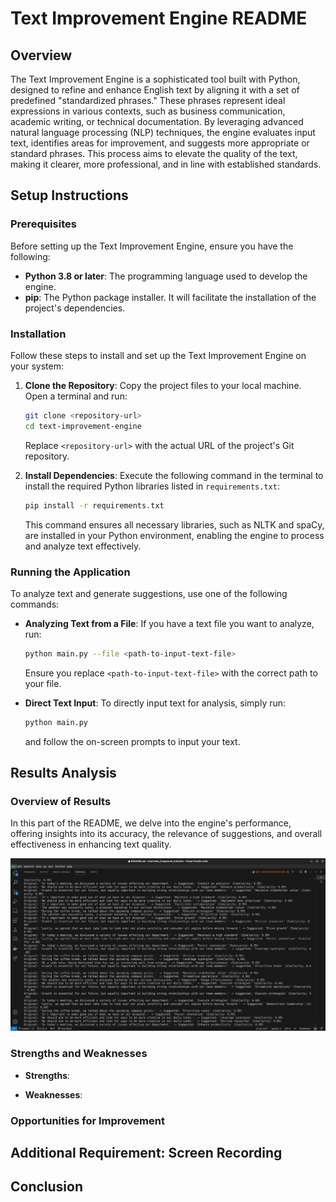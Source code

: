 # Text Improvement Engine README

## Overview

The Text Improvement Engine is a sophisticated tool built with Python, designed to refine and enhance English text by aligning it with a set of predefined "standardized phrases." These phrases represent ideal expressions in various contexts, such as business communication, academic writing, or technical documentation. By leveraging advanced natural language processing (NLP) techniques, the engine evaluates input text, identifies areas for improvement, and suggests more appropriate or standard phrases. This process aims to elevate the quality of the text, making it clearer, more professional, and in line with established standards.

## Setup Instructions

### Prerequisites

Before setting up the Text Improvement Engine, ensure you have the following:

- **Python 3.8 or later**: The programming language used to develop the engine. 
- **pip**: The Python package installer. It will facilitate the installation of the project's dependencies.

### Installation

Follow these steps to install and set up the Text Improvement Engine on your system:

1. **Clone the Repository**: Copy the project files to your local machine. Open a terminal and run:

   ```bash
   git clone <repository-url>
   cd text-improvement-engine
   ```

   Replace `<repository-url>` with the actual URL of the project's Git repository.

2. **Install Dependencies**: Execute the following command in the terminal to install the required Python libraries listed in `requirements.txt`:

   ```bash
   pip install -r requirements.txt
   ```

   This command ensures all necessary libraries, such as NLTK and spaCy, are installed in your Python environment, enabling the engine to process and analyze text effectively.

### Running the Application

To analyze text and generate suggestions, use one of the following commands:

- **Analyzing Text from a File**: If you have a text file you want to analyze, run:

  ```bash
  python main.py --file <path-to-input-text-file>
  ```

  Ensure you replace `<path-to-input-text-file>` with the correct path to your file.

- **Direct Text Input**: To directly input text for analysis, simply run:

  ```bash
  python main.py
  ```

  and follow the on-screen prompts to input your text.

## Results Analysis

### Overview of Results

In this part of the README, we delve into the engine's performance, offering insights into its accuracy, the relevance of suggestions, and overall effectiveness in enhancing text quality.

![alt text](<Screenshot from 2024-02-03 17-04-09.png>)

### Strengths and Weaknesses

- **Strengths**: 

- **Weaknesses**: 


### Opportunities for Improvement

## Additional Requirement: Screen Recording

## Conclusion
